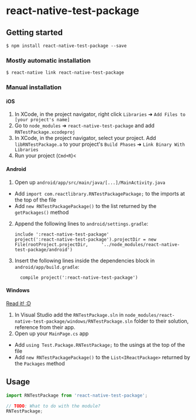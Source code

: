 
# react-native-test-package

## Getting started

`$ npm install react-native-test-package --save`

### Mostly automatic installation

`$ react-native link react-native-test-package`

### Manual installation


#### iOS

1. In XCode, in the project navigator, right click `Libraries` ➜ `Add Files to [your project's name]`
2. Go to `node_modules` ➜ `react-native-test-package` and add `RNTestPackage.xcodeproj`
3. In XCode, in the project navigator, select your project. Add `libRNTestPackage.a` to your project's `Build Phases` ➜ `Link Binary With Libraries`
4. Run your project (`Cmd+R`)<

#### Android

1. Open up `android/app/src/main/java/[...]/MainActivity.java`
  - Add `import com.reactlibrary.RNTestPackagePackage;` to the imports at the top of the file
  - Add `new RNTestPackagePackage()` to the list returned by the `getPackages()` method
2. Append the following lines to `android/settings.gradle`:
  	```
  	include ':react-native-test-package'
  	project(':react-native-test-package').projectDir = new File(rootProject.projectDir, 	'../node_modules/react-native-test-package/android')
  	```
3. Insert the following lines inside the dependencies block in `android/app/build.gradle`:
  	```
      compile project(':react-native-test-package')
  	```

#### Windows
[Read it! :D](https://github.com/ReactWindows/react-native)

1. In Visual Studio add the `RNTestPackage.sln` in `node_modules/react-native-test-package/windows/RNTestPackage.sln` folder to their solution, reference from their app.
2. Open up your `MainPage.cs` app
  - Add `using Test.Package.RNTestPackage;` to the usings at the top of the file
  - Add `new RNTestPackagePackage()` to the `List<IReactPackage>` returned by the `Packages` method


## Usage
```javascript
import RNTestPackage from 'react-native-test-package';

// TODO: What to do with the module?
RNTestPackage;
```
  